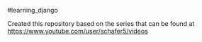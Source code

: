 #learning_django

Created this repository based on the series that can be found at https://www.youtube.com/user/schafer5/videos

